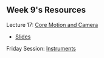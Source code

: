 ## Week 9's Resources

Lecture 17: [Core Motion and Camera](https://youtu.be/qOTY7cEl9ZA)
- [Slides][1]

Friday Session: [Instruments](https://youtu.be/s_SOYcYBnGU)

[1]: https://github.com/Minh-An/StanfordiOSAppDevelopment/blob/master/week9/Lecture%2017%20Slides.pdf
